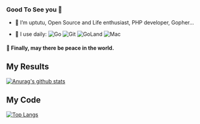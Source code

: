 ### Good To See you 👋

<!--
**uptutu/uptutu** is a ✨ _special_ ✨ repository because its `README.md` (this file) appears on your GitHub profile.

Here are some ideas to get you started:

- 🔭 I’m currently working on ...
- 🌱 I’m currently learning ...
- 👯 I’m looking to collaborate on ...
- 🤔 I’m looking for help with ...
- 💬 Ask me about ...
- 📫 How to reach me: ...
- 😄 Pronouns: ...
- ⚡ Fun fact: ...
-->
- 🔭 I’m uptutu, Open Source and Life enthusiast, PHP developer, Gopher...


- 🚀 I use daily:
  ![Go](https://img.shields.io/badge/-Go-black?style=plastic&logo=Go)
  ![Git](https://img.shields.io/badge/-Git-black?style=plastic&logo=git)
  ![GoLand](https://img.shields.io/badge/-GoLand-black?style=plastic&logo=GoLand)
  ![Mac](https://img.shields.io/badge/-MAC-black?style=plastic&logo=Apple)
  

#### 🤗 Finally, may there be peace in the world.

## My Results
[![Anurag's github stats](https://github-readme-stats.vercel.app/api?username=uptutu&show_icons=true&theme=dark&hide_title=true)](https://github.com/anuraghazra/github-readme-stats)

## My Code
[![Top Langs](https://github-readme-stats.vercel.app/api/top-langs/?username=uptutu&layout=compact)](https://github.com/anuraghazra/github-readme-stats)
